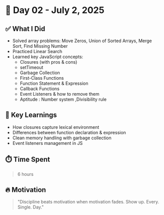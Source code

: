 # 🚀 Day 02 - July 2, 2025

## ✅ What I Did
- Solved array problems: Move Zeros, Union of Sorted Arrays, Merge Sort, Find Missing Number
- Practiced Linear Search
- Learned key JavaScript concepts:
  - Closures (with pros & cons)
  - setTimeout
  - Garbage Collection
  - First-Class Functions
  - Function Statement & Expression
  - Callback Functions
  - Event Listeners & how to remove them
  - Aptitude : Number system ,Divisibility rule 

## 🧠 Key Learnings
- How closures capture lexical environment
- Differences between function declaration & expression
- Clean memory handling with garbage collection
- Event listeners management in JS

## ⏱️ Time Spent
> 6 hours

## 🔥 Motivation
> "Discipline beats motivation when motivation fades. Show up. Every. Single. Day."
